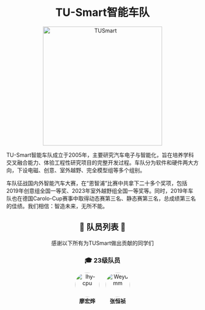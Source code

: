 <div align=center><h1>TU-Smart智能车队</h1></div>
<p align="center">
  <img src="https://github.com/user-attachments/assets/8eeb01ac-315e-40a8-812b-08d8c999350d" alt="TUSmart" width="312" />
</p>


TU-Smart智能车队成立于2005年，主要研究汽车电子与智能化，旨在培养学科交叉融合能力、体验工程性研究项目的完整开发过程。车队分为软件和硬件两大方向，下设电磁、创意、室外越野、完全模型组等多个组别。

车队征战国内外智能汽车大赛，在“恩智浦”比赛中共拿下二十多个奖项，包括2019年创意组全国一等奖、2023年室外越野组全国一等奖等。同时，2019年车队也在德国Carolo-Cup赛事中取得动态赛第三名、静态赛第三名，总成绩第三名的佳绩。我们相信：智造未来，无所不能。

<div align=center>

<div align=center><h2> 💐 队员列表 💐 </h2></div>
<div align=center> 感谢以下所有为TUSmart做出贡献的同学们 </div>
<!-- ============= 23级 ============= -->
<h3 align="center">🎓 23级队员</h3>
<div style="display: flex; flex-wrap: wrap; justify-content: center; gap: 16px; margin: 16px 0;">
  <div style="text-align: center;">
    <a href="https://github.com/lhy-cpu">
      <img src="https://wsrv.nl/?url=github.com/lhy-cpu.png?w=128&h=128&mask=circle&fit=cover&maxage=1w" width="64" height="64" alt="lhy-cpu" style="border-radius: 50%;"/>
    </a>
    <br>
    <strong>廖宏烨</strong>
  </div>
  <div style="text-align: center;">
    <a href="https://github.com/weyumm">
      <img src="https://wsrv.nl/?url=github.com/weyumm.png?w=128&h=128&mask=circle&fit=cover&maxage=1w" width="64" height="64" alt="Weyumm" style="border-radius: 50%;"/>
    </a>
    <br>
    <strong>张恒祯</strong>
  </div>

  <!-- 继续添加更多成员，会自动横向排列 + 换行 -->
</div>
